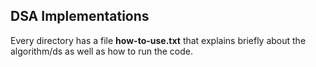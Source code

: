 ## DSA Implementations
Every directory has a file **how-to-use.txt** that explains briefly about the algorithm/ds as well as how to run the code.